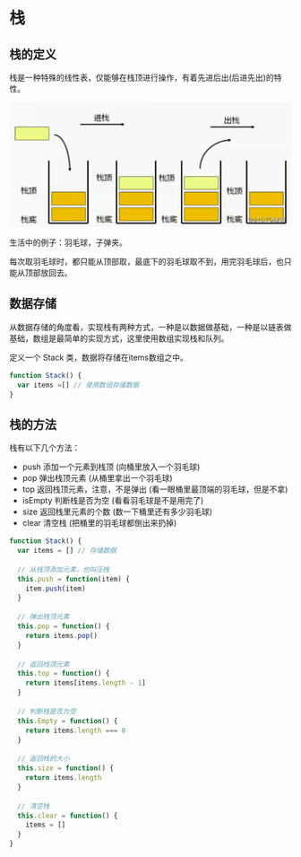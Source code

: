 # 栈

## 栈的定义

栈是一种特殊的线性表，仅能够在栈顶进行操作，有着先进后出(后进先出)的特性。

![栈-原理图](./img/栈-原理图.png)

生活中的例子：羽毛球，子弹夹。

每次取羽毛球时，都只能从顶部取，最底下的羽毛球取不到，用完羽毛球后，也只能从顶部放回去。

## 数据存储

从数据存储的角度看，实现栈有两种方式，一种是以数据做基础，一种是以链表做基础，数组是最简单的实现方式，这里使用数组实现栈和队列。

定义一个 Stack 类，数据将存储在items数组之中。

```js
function Stack() {
  var items =[] // 使用数组存储数据
}
```

## 栈的方法

栈有以下几个方法：

- push 添加一个元素到栈顶 (向桶里放入一个羽毛球)
- pop 弹出栈顶元素 (从桶里拿出一个羽毛球)
- top 返回栈顶元素，注意，不是弹出 (看一眼桶里最顶端的羽毛球，但是不拿)
- isEmpty 判断栈是否为空 (看看羽毛球是不是用完了)
- size 返回栈里元素的个数 (数一下桶里还有多少羽毛球)
- clear 清空栈 (把桶里的羽毛球都倒出来扔掉)

```js
function Stack() {
  var items = [] // 存储数据
  
  // 从栈顶添加元素，也叫压栈
  this.push = function(item) {
    item.push(item)
  }
  
  // 弹出栈顶元素
  this.pop = function() {
    return items.pop()
  }
  
  // 返回栈顶元素
  this.top = function() {
    return items[items.length - 1]
  }
  
  // 判断栈是否为空
  this.Empty = function() {
    return items.length === 0
  }
  
  // 返回栈的大小
  this.size = function() {
    return items.length
  }
  
  // 清空栈
  this.clear = function() {
    items = []
  }
}
```

